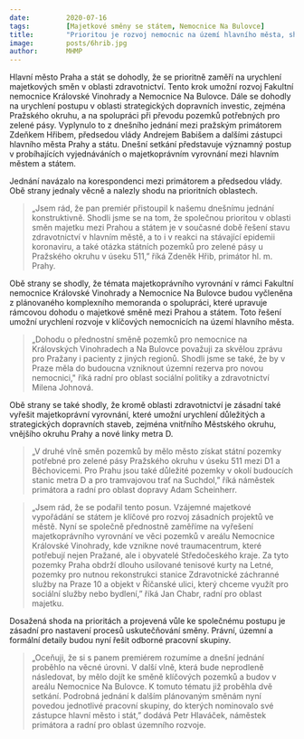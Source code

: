 ```yaml
---
date:         2020-07-16
tags:         [Majetkové směny se státem, Nemocnice Na Bulovce]
title:        "Prioritou je rozvoj nemocnic na území hlavního města, shodlo se vedení Prahy s premiérem"
image: 	      posts/6hrib.jpg
author:       MHMP
---
```



Hlavní město Praha a stát se dohodly, že se prioritně zaměří na urychlení majetkových směn v oblasti zdravotnictví. Tento krok umožní rozvoj Fakultní nemocnice Královské Vinohrady a Nemocnice Na Bulovce. Dále se dohodly na urychlení postupu v oblasti strategických dopravních investic, zejména Pražského okruhu, a na spolupráci při převodu pozemků potřebných pro zelené pásy. Vyplynulo to z dnešního jednání mezi pražským primátorem Zdeňkem Hřibem, předsedou vlády Andrejem Babišem a dalšími zástupci hlavního města Prahy a státu. Dnešní setkání představuje významný postup v probíhajících vyjednáváních o majetkoprávním vyrovnání mezi hlavním městem a státem.

Jednání navázalo na korespondenci mezi primátorem a předsedou vlády. Obě strany jednaly věcně a nalezly shodu na prioritních oblastech. 

> „Jsem rád, že pan premiér přistoupil k našemu dnešnímu jednání konstruktivně. Shodli jsme se na tom, že společnou prioritou v oblasti směn majetku mezi Prahou a státem je v současné době řešení stavu zdravotnictví v hlavním městě, a to i v reakci na stávající epidemii koronaviru, a také otázka státních pozemků pro zelené pásy u Pražského okruhu v úseku 511,” říká Zdeněk Hřib, primátor hl. m. Prahy.

Obě strany se shodly, že témata majetkoprávního vyrovnání v rámci Fakultní nemocnice Královské Vinohrady a Nemocnice Na Bulovce budou vyčleněna z plánovaného komplexního memoranda o spolupráci, které upravuje rámcovou dohodu o majetkové směně mezi Prahou a státem. Toto řešení umožní urychlení rozvoje v klíčových nemocnicích na území hlavního města. 

> „Dohodu o přednostní směně pozemků pro nemocnice na Královských Vinohradech a Na Bulovce považuji za skvělou zprávu pro Pražany i pacienty z jiných regionů. Shodli jsme se také, že by v Praze měla do budoucna vzniknout územní rezerva pro novou nemocnici," říká radní pro oblast sociální politiky a zdravotnictví Milena Johnová.

Obě strany se také shodly, že kromě oblasti zdravotnictví je zásadní také vyřešit majetkoprávní vyrovnání, které umožní urychlení důležitých a strategických dopravních staveb, zejména vnitřního Městského okruhu, vnějšího okruhu Prahy a nové linky metra D. 

> „V druhé vlně směn pozemků by mělo město získat státní pozemky potřebné pro zelené pásy Pražského okruhu v úseku 511 mezi D1 a Běchovicemi. Pro Prahu jsou také důležité pozemky v okolí budoucích stanic metra D a pro tramvajovou trať na Suchdol,” říká náměstek primátora a radní pro oblast dopravy Adam Scheinherr.

> „Jsem rád, že se podařil tento posun. Vzájemné majetkové vypořádání se státem je klíčové pro rozvoj zásadních projektů ve městě. Nyní se společně přednostně zaměříme na vyřešení majetkoprávního vyrovnání ve věci pozemků v areálu Nemocnice Královské Vinohrady, kde vznikne nové traumacentrum, které potřebují nejen Pražané, ale i obyvatelé Středočeského kraje. Za tyto pozemky Praha obdrží dlouho usilované tenisové kurty na Letné, pozemky pro nutnou rekonstrukci stanice Zdravotnické záchranné služby na Praze 10 a objekt v Říčanské ulici, který chceme využít pro sociální služby nebo bydlení,” říká Jan Chabr, radní pro oblast majetku.

Dosažená shoda na prioritách a projevená vůle ke společnému postupu je zásadní pro nastavení procesů uskutečňování směny. Právní, územní a formální detaily budou nyní řešit odborné pracovní skupiny. 

> „Oceňuji, že si s panem premiérem rozumíme a dnešní jednání proběhlo na věcné úrovni. V další vlně, která bude neprodleně následovat, by mělo dojít ke směně klíčových pozemků a budov v areálu Nemocnice Na Bulovce. K tomuto tématu již proběhla dvě setkání. Podrobná jednání k dalším plánovaným směnám nyní povedou jednotlivé pracovní skupiny, do kterých nominovalo své zástupce hlavní město i stát,” dodává Petr Hlaváček, náměstek primátora a radní pro oblast územního rozvoje.
